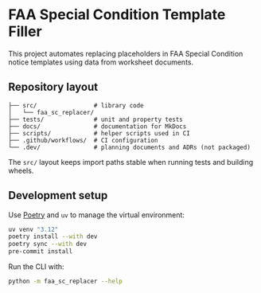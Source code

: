 # FAA Special Condition Template Filler

This project automates replacing placeholders in FAA Special Condition notice templates using data from worksheet documents.

## Repository layout

```
├── src/                # library code
│   └── faa_sc_replacer/
├── tests/              # unit and property tests
├── docs/               # documentation for MkDocs
├── scripts/            # helper scripts used in CI
├── .github/workflows/  # CI configuration
└── .dev/               # planning documents and ADRs (not packaged)
```

The `src/` layout keeps import paths stable when running tests and building wheels.

## Development setup

Use [Poetry](https://python-poetry.org/) and `uv` to manage the virtual environment:

```bash
uv venv "3.12"
poetry install --with dev
poetry sync --with dev
pre-commit install
```

Run the CLI with:

```bash
python -m faa_sc_replacer --help
```
